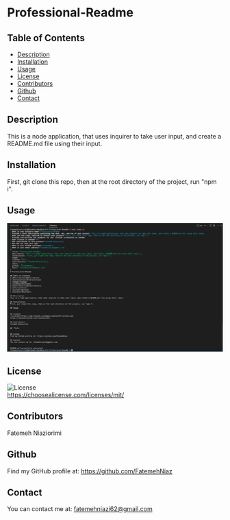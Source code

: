 # Professional-Readme

## Table of Contents
* [Description](#description)
* [Installation](#installation)
* [Usage](#usage)
* [License](#license)
* [Contributors](#contributors)
* [Github](#github)
* [Contact](#contact)

## Description
This is a node application, that uses inquirer to take user input, and create a README.md file using their input.

## Installation
First, git clone this repo, then at the root directory of the project, run "npm i".

## Usage
![Screenshot](./assets/professional-READme.png)

## License
![License](https://img.shields.io/badge/License-MIT-yellow.svg)\
https://choosealicense.com/licenses/mit/

## Contributors
Fatemeh Niaziorimi


## Github
Find my GitHub profile at: https://github.com/FatemehNiaz

## Contact
You can contact me at: fatemehniazi62@gmail.com

